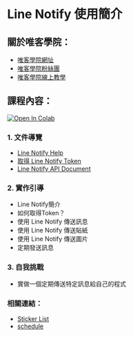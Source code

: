# Line Notify 使用簡介

## 關於唯客學院：

* [唯客學院網址](http://www.victorgau.com)
* [唯客學院粉絲團](https://www.facebook.com/KHPYAcademy/)
* [唯客學院線上教學](https://khpy.teachable.com)

## 課程內容：

[![Open In Colab](https://colab.research.google.com/assets/colab-badge.svg)](https://colab.research.google.com/github/victorgau/khpy_linenotify_intro/)

### 1. 文件導覽

* [Line Notify Help](https://help2.line.me/line_notify/web/pc?lang=zh-Hant)
* [取得 Line Notify Token](https://notify-bot.line.me/en/)
* [Line Notify API Document](https://notify-bot.line.me/doc/en/)

### 2. 實作引導

* Line Notify簡介
* 如何取得Token？
* 使用 Line Notify 傳送訊息
* 使用 Line Notify 傳送貼紙
* 使用 Line Notify 傳送圖片
* 定期發送訊息

### 3. 自我挑戰

* 實做一個定期傳送特定訊息給自己的程式

### 相關連結：

* [Sticker List](misc/sticker_list.pdf)
* [schedule](https://pypi.org/project/schedule/)
